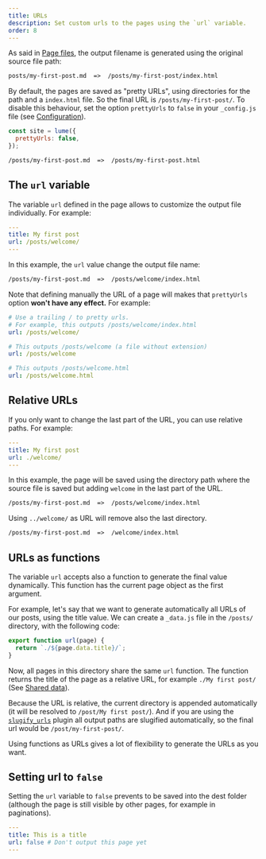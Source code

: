 ```yaml
---
title: URLs
description: Set custom urls to the pages using the `url` variable.
order: 8
---
```


As said in [Page files](../creating-pages/page-files.md), the output filename is
generated using the original source file path:

```txt
posts/my-first-post.md  =>  /posts/my-first-post/index.html
```

By default, the pages are saved as "pretty URLs", using directories for the path
and a `index.html` file. So the final URL is `/posts/my-first-post/`. To disable
this behaviour, set the option `prettyUrls` to `false` in your `_config.js` file
(see [Configuration](../configuration/config-file.md#prettyurls)).

```js
const site = lume({
  prettyUrls: false,
});
```

```txt
/posts/my-first-post.md  =>  /posts/my-first-post.html
```

## The `url` variable

The variable `url` defined in the page allows to customize the output file
individually. For example:

```yml
---
title: My first post
url: /posts/welcome/
---
```

In this example, the `url` value change the output file name:

```txt
/posts/my-first-post.md  =>  /posts/welcome/index.html
```

Note that defining manually the URL of a page will makes that `prettyUrls`
option **won't have any effect.** For example:

```yml
# Use a trailing / to pretty urls.
# For example, this outputs /posts/welcome/index.html
url: /posts/welcome/

# This outputs /posts/welcome (a file without extension)
url: /posts/welcome

# This outputs /posts/welcome.html
url: /posts/welcome.html
```

## Relative URLs

If you only want to change the last part of the URL, you can use relative paths.
For example:

```yml
---
title: My first post
url: ./welcome/
---
```

In this example, the page will be saved using the directory path where the
source file is saved but adding `welcome` in the last part of the URL.

```txt
/posts/my-first-post.md  =>  /posts/welcome/index.html
```

Using `../welcome/` as URL will remove also the last directory.

```txt
/posts/my-first-post.md  =>  /welcome/index.html
```

## URLs as functions

The variable `url` accepts also a function to generate the final value
dynamically. This function has the current page object as the first argument.

For example, let's say that we want to generate automatically all URLs of our
posts, using the title value. We can create a `_data.js` file in the `/posts/`
directory, with the following code:

```js
export function url(page) {
  return `./${page.data.title}/`;
}
```

Now, all pages in this directory share the same `url` function. The function
returns the title of the page as a relative URL, for example `./My first post/`
(See [Shared data](../creating-pages/shared-data.md)).

Because the URL is relative, the current directory is appended automatically (it
will be resolved to `/post/My first post/`). And if you are using the
[`slugify_urls`](../../plugins/slugify_urls.md) plugin all output paths are
slugified automatically, so the final url would be `/post/my-first-post/`.

Using functions as URLs gives a lot of flexibility to generate the URLs as you
want.

## Setting url to `false`

Setting the `url` variable to `false` prevents to be saved into the dest folder
(although the page is still visible by other pages, for example in paginations).

```yml
---
title: This is a title
url: false # Don't output this page yet
---
```
